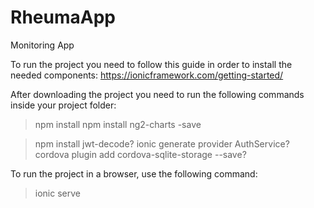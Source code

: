 # RheumaApp
Monitoring App

To run the project you need to follow this guide in order to install the needed components:
https://ionicframework.com/getting-started/

After downloading the project you need to run the following commands inside your project folder:
>npm install
>npm install ng2-charts -save

>npm install jwt-decode?
>ionic generate provider AuthService?
>cordova plugin add cordova-sqlite-storage --save?


To run the project in a browser, use the following command:
>ionic serve
